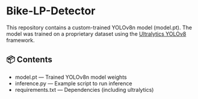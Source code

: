 # Bike-LP-Detector

This repository contains a custom-trained YOLOv8n model (model.pt). The model was trained on a proprietary dataset using the [Ultralytics YOLOv8](https://github.com/ultralytics/ultralytics) framework.



## 📦 Contents

- model.pt — Trained YOLOv8n model weights
- inference.py — Example script to run inference
- requirements.txt — Dependencies (including ultralytics)


